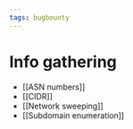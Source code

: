 ```yaml
---
tags: bugbounty
---
```

# Info gathering
- [[ASN numbers]]
- [[CIDR]]
- [[Network sweeping]]
- [[Subdomain enumeration]]

